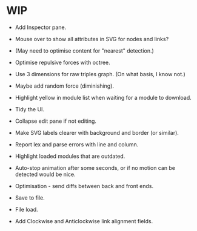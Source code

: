 
# WIP

- Add Inspector pane.
- Mouse over to show all attributes in SVG for nodes and links?
- (May need to optimise content for "nearest" detection.)
- Optimise repulsive forces with octree.

- Use 3 dimensions for raw triples graph. (On what basis, I know not.)
- Maybe add random force (diminishing).
- Highlight yellow in module list when waiting for a module to download.

- Tidy the UI. 
- Collapse edit pane if not editing.
- Make SVG labels clearer with background and border (or similar).

- Report lex and parse errors with line and column.
- Highlight loaded modules that are outdated.
- Auto-stop animation after some seconds, or if no motion can be detected would be nice.
- Optimisation - send diffs between back and front ends.

- Save to file.
- File load.

- Add Clockwise and Anticlockwise link alignment fields.
